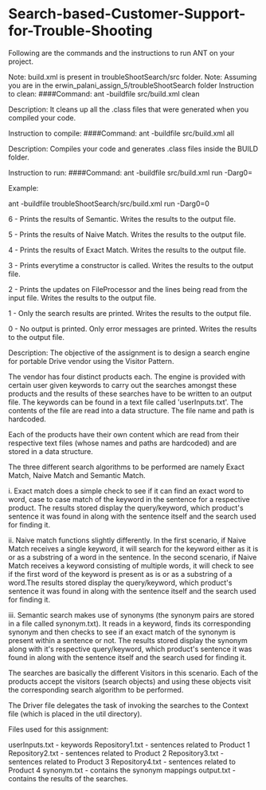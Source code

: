 # Search-based-Customer-Support-for-Trouble-Shooting

Following are the commands and the instructions to run ANT on your project.

Note: build.xml is present in troubleShootSearch/src folder.
Note: Assuming you are in the erwin_palani_assign_5/troubleShootSearch folder
Instruction to clean:
####Command: ant -buildfile src/build.xml clean

Description: It cleans up all the .class files that were generated when you compiled your code.

Instruction to compile:
####Command: ant -buildfile src/build.xml all

Description: Compiles your code and generates .class files inside the BUILD folder.

Instruction to run:
####Command: ant -buildfile src/build.xml run -Darg0=

Example:

ant -buildfile troubleShootSearch/src/build.xml run -Darg0=0

6 - Prints the results of Semantic. Writes the results to the output file.

5 - Prints the results of Naive Match. Writes the results to the output file.

4 - Prints the results of Exact Match. Writes the results to the output file.

3 - Prints everytime a constructor is called. Writes the results to the output file.

2 - Prints the updates on FileProcessor and the lines being read from the input file. Writes the results to the output file.

1 - Only the search results are printed. Writes the results to the output file.

0 - No output is printed. Only error messages are printed. Writes the results to the output file.

Description:
The objective of the assignment is to design a search engine for portable Drive vendor using the Visitor Pattern.

The vendor has four distinct products each. The engine is provided with certain user given keywords to carry out the searches amongst these products and the results of these searches have to be written to an output file. The keywords can be found in a text file called 'userInputs.txt'. The contents of the file are read into a data structure. The file name and path is hardcoded.

Each of the products have their own content which are read from their respective text files (whose names and paths are hardcoded) and are stored in a data structure.

The three different search algorithms to be performed are namely Exact Match, Naive Match and Semantic Match.

i. Exact match does a simple check to see if it can find an exact word to word, case to case match of the keyword in the sentence for a respective product. The results stored display the query/keyword, which product's sentence it was found in along with the sentence itself and the search used for finding it.

ii. Naive match functions slightly differently. In the first scenario, if Naive Match receives a single keyword, it will search for the keyword either as it is or as a substring of a word in the sentence. In the second scenario, if Naive Match receives a keyword consisting of multiple words, it will check to see if the first word of the keyword is present as is or as a substring of a word.The results stored display the query/keyword, which product's sentence it was found in along with the sentence itself and the search used for finding it.

iii. Semantic search makes use of synonyms (the synonym pairs are stored in a file called synonym.txt). It reads in a keyword, finds its corresponding synonym and then checks to see if an exact match of the synonym is present within a sentence or not. The results stored display the synonym along with it's respective query/keyword, which product's sentence it was found in along with the sentence itself and the search used for finding it.

The searches are basically the different Visitors in this scenario. Each of the products accept the visitors (search objects) and using these objects visit the corresponding search algorithm to be performed.

The Driver file delegates the task of invoking the searches to the Context file (which is placed in the util directory).

Files used for this assignment:

userInputs.txt - keywords
Repository1.txt - sentences related to Product 1
Repository2.txt - sentences related to Product 2
Repository3.txt - sentences related to Product 3
Repository4.txt - sentences related to Product 4
synonym.txt - contains the synonym mappings
output.txt - contains the results of the searches.
